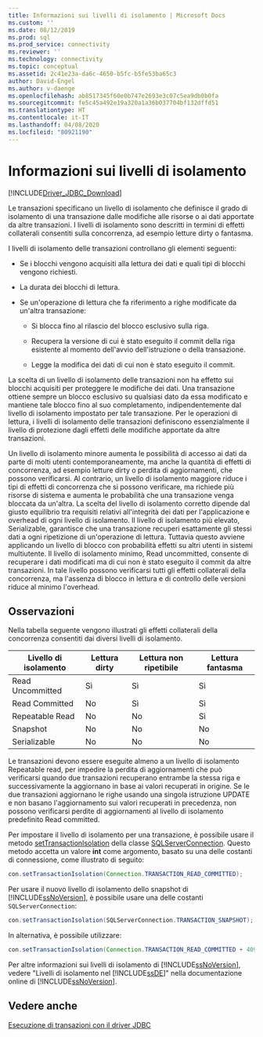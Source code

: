 ```yaml
---
title: Informazioni sui livelli di isolamento | Microsoft Docs
ms.custom: ''
ms.date: 08/12/2019
ms.prod: sql
ms.prod_service: connectivity
ms.reviewer: ''
ms.technology: connectivity
ms.topic: conceptual
ms.assetid: 2c41e23a-da6c-4650-b5fc-b5fe53ba65c3
author: David-Engel
ms.author: v-daenge
ms.openlocfilehash: ab8517345f60e0b747e2693e3c07c5ea9db0b0fa
ms.sourcegitcommit: fe5c45a492e19a320a1a36b037704bf132dffd51
ms.translationtype: HT
ms.contentlocale: it-IT
ms.lasthandoff: 04/08/2020
ms.locfileid: "80921190"
---
```

# <a name="understanding-isolation-levels"></a>Informazioni sui livelli di isolamento

[!INCLUDE[Driver_JDBC_Download](../../includes/driver_jdbc_download.md)]

Le transazioni specificano un livello di isolamento che definisce il grado di isolamento di una transazione dalle modifiche alle risorse o ai dati apportate da altre transazioni. I livelli di isolamento sono descritti in termini di effetti collaterali consentiti sulla concorrenza, ad esempio letture dirty o fantasma.  
  
I livelli di isolamento delle transazioni controllano gli elementi seguenti:  
  
- Se i blocchi vengono acquisiti alla lettura dei dati e quali tipi di blocchi vengono richiesti.  
  
- La durata dei blocchi di lettura.  
  
- Se un'operazione di lettura che fa riferimento a righe modificate da un'altra transazione:  
  
  - Si blocca fino al rilascio del blocco esclusivo sulla riga.  
  
  - Recupera la versione di cui è stato eseguito il commit della riga esistente al momento dell'avvio dell'istruzione o della transazione.  
  
  - Legge la modifica dei dati di cui non è stato eseguito il commit.  

La scelta di un livello di isolamento delle transazioni non ha effetto sui blocchi acquisiti per proteggere le modifiche dei dati. Una transazione ottiene sempre un blocco esclusivo su qualsiasi dato da essa modificato e mantiene tale blocco fino al suo completamento, indipendentemente dal livello di isolamento impostato per tale transazione. Per le operazioni di lettura, i livelli di isolamento delle transazioni definiscono essenzialmente il livello di protezione dagli effetti delle modifiche apportate da altre transazioni.  
  
Un livello di isolamento minore aumenta le possibilità di accesso ai dati da parte di molti utenti contemporaneamente, ma anche la quantità di effetti di concorrenza, ad esempio letture dirty o perdita di aggiornamenti, che possono verificarsi. Al contrario, un livello di isolamento maggiore riduce i tipi di effetti di concorrenza che si possono verificare, ma richiede più risorse di sistema e aumenta le probabilità che una transazione venga bloccata da un'altra. La scelta del livello di isolamento corretto dipende dal giusto equilibrio tra requisiti relativi all'integrità dei dati per l'applicazione e overhead di ogni livello di isolamento. Il livello di isolamento più elevato, Serializable, garantisce che una transazione recuperi esattamente gli stessi dati a ogni ripetizione di un'operazione di lettura. Tuttavia questo avviene applicando un livello di blocco con probabilità effetti su altri utenti in sistemi multiutente. Il livello di isolamento minimo, Read uncommitted, consente di recuperare i dati modificati ma di cui non è stato eseguito il commit da altre transazioni. In tale livello possono verificarsi tutti gli effetti collaterali della concorrenza, ma l'assenza di blocco in lettura e di controllo delle versioni riduce al minimo l'overhead.  

## <a name="remarks"></a>Osservazioni

 Nella tabella seguente vengono illustrati gli effetti collaterali della concorrenza consentiti dai diversi livelli di isolamento.  
  
| Livello di isolamento  | Lettura dirty | Lettura non ripetibile | Lettura fantasma |
| ---------------- | ---------- | ------------------- | ------- |
| Read Uncommitted | Sì        | Sì                 | Sì     |
| Read Committed   | No         | Sì                 | Sì     |
| Repeatable Read  | No         | No                  | Sì     |
| Snapshot         | No         | No                  | No      |
| Serializable     | No         | No                  | No      |
  
Le transazioni devono essere eseguite almeno a un livello di isolamento Repeatable read, per impedire la perdita di aggiornamenti che può verificarsi quando due transazioni recuperano entrambe la stessa riga e successivamente la aggiornano in base ai valori recuperati in origine. Se le due transazioni aggiornano le righe usando una singola istruzione UPDATE e non basano l'aggiornamento sui valori recuperati in precedenza, non possono verificarsi perdite di aggiornamenti al livello di isolamento predefinito Read committed.  

Per impostare il livello di isolamento per una transazione, è possibile usare il metodo [setTransactionIsolation](../../connect/jdbc/reference/settransactionisolation-method-sqlserverconnection.md) della classe [SQLServerConnection](../../connect/jdbc/reference/sqlserverconnection-class.md). Questo metodo accetta un valore **int** come argomento, basato su una delle costanti di connessione, come illustrato di seguito:  

```java
con.setTransactionIsolation(Connection.TRANSACTION_READ_COMMITTED);  
```

Per usare il nuovo livello di isolamento dello snapshot di [!INCLUDE[ssNoVersion](../../includes/ssnoversion-md.md)], è possibile usare una delle costanti `SQLServerConnection`:  

```java
con.setTransactionIsolation(SQLServerConnection.TRANSACTION_SNAPSHOT);  
```

In alternativa, è possibile utilizzare:  

```java
con.setTransactionIsolation(Connection.TRANSACTION_READ_COMMITTED + 4094);  
```

Per altre informazioni sui livelli di isolamento di [!INCLUDE[ssNoVersion](../../includes/ssnoversion-md.md)], vedere "Livelli di isolamento nel [!INCLUDE[ssDE](../../includes/ssde_md.md)]" nella documentazione online di [!INCLUDE[ssNoVersion](../../includes/ssnoversion-md.md)].  

## <a name="see-also"></a>Vedere anche

[Esecuzione di transazioni con il driver JDBC](../../connect/jdbc/performing-transactions-with-the-jdbc-driver.md)  
